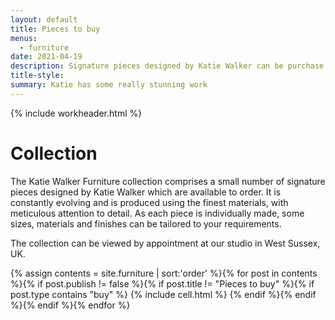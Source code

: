 ```yaml
---
layout: default
title: Pieces to buy
menus:
  - furniture
date: 2021-04-19
description: Signature pieces designed by Katie Walker can be purchase directly. This range is constantly evolving and is produced using the finest materials, with meticulous attention to detail. Some sizes, materials and finishes can be tailored to your requirements. The pieces can be viewed by appointment at our studio in West Sussex, UK.
title-style:
summary: Katie has some really stunning work
---
```




{% include workheader.html %}

<div class="work" markdown="1">

# Collection

The Katie Walker Furniture collection comprises a small number of signature pieces designed by Katie Walker which are available to order. It is constantly evolving and is produced using the finest materials, with meticulous attention to detail. As each piece is individually made, some sizes, materials and finishes can be tailored to your requirements.

The collection can be viewed by appointment at our studio in West Sussex, UK.

  <div class="grid clearfix">
    {% assign contents = site.furniture | sort:'order' %}{% for post in contents %}{% if post.publish != false %}{% if post.title != "Pieces to buy" %}{% if post.type contains "buy" %}
    {% include cell.html %}
    {% endif %}{% endif %}{% endif %}{% endfor %}
  </div>

</div>
